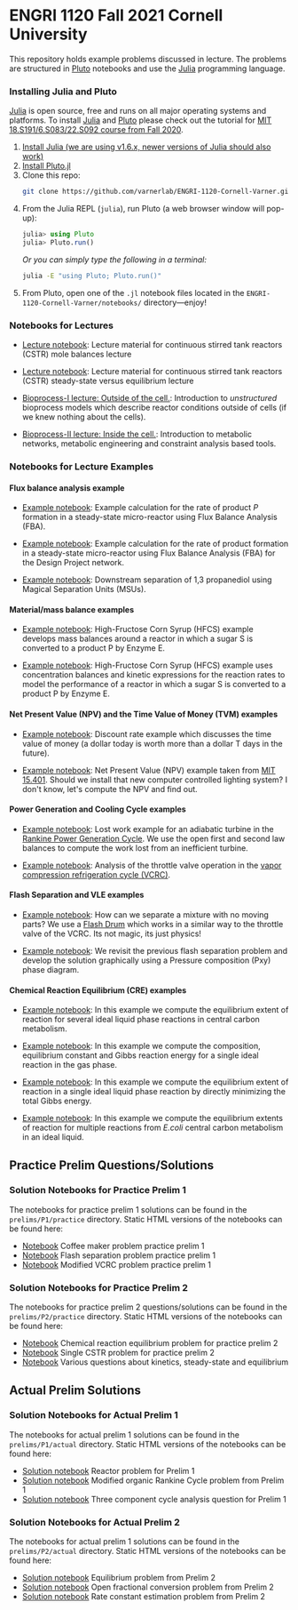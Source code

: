 # ENGRI 1120 Fall 2021 Cornell University 
This repository holds example problems discussed in lecture. The problems are structured in [Pluto](https://github.com/fonsp/Pluto.jl) notebooks and use the [Julia](https://julialang.org) programming language. 

### Installing Julia and Pluto
[Julia](https://julialang.org) is open source, free and runs on all major operating systems and platforms. To install 
[Julia](https://julialang.org) and [Pluto](https://github.com/fonsp/Pluto.jl) please check out the tutorial for 
[MIT 18.S191/6.S083/22.S092 course from Fall 2020](https://computationalthinking.mit.edu/Fall20/installation/).

1. [Install Julia (we are using v1.6.x, newer versions of Julia should also work)](https://julialang.org/downloads/)
1. [Install Pluto.jl](https://github.com/fonsp/Pluto.jl#installation)
1. Clone this repo:
    ```bash
    git clone https://github.com/varnerlab/ENGRI-1120-Cornell-Varner.git
    ```
1. From the Julia REPL (`julia`), run Pluto (a web browser window will pop-up):
    ```julia
    julia> using Pluto
    julia> Pluto.run()
    ```
    _Or you can simply type the following in a terminal:_
    ```bash
    julia -E "using Pluto; Pluto.run()"
    ```
1. From Pluto, open one of the `.jl` notebook files located in the `ENGRI-1120-Cornell-Varner/notebooks/` directory—enjoy!

### Notebooks for Lectures

* [Lecture notebook](https://htmlview.glitch.me/?https://github.com/varnerlab/ENGRI-1120-Cornell-Varner/blob/main/html/Lecture-CSTR-MaterialBalances.jl.html): Lecture material for continuous stirred tank reactors (CSTR) mole balances lecture

* [Lecture notebook](https://htmlview.glitch.me/?https://github.com/varnerlab/ENGRI-1120-Cornell-Varner/blob/main/html/Lecture-SteadyState-vs-Eq.jl.html): Lecture material for continuous stirred tank reactors (CSTR) steady-state versus equilibrium lecture

* [Bioprocess-I lecture: Outside of the cell.](https://htmlview.glitch.me/?https://github.com/varnerlab/ENGRI-1120-Cornell-Varner/blob/main/html/Lecture-CSTR-MaterialBalances-Bioreactors.jl.html): Introduction to _unstructured_ bioprocess models which describe reactor conditions outside of cells (if we knew nothing about the cells).

* [Bioprocess-II lecture: Inside the cell.](https://htmlview.glitch.me/?https://github.com/varnerlab/ENGRI-1120-Cornell-Varner/blob/main/html/Lecture-FluxBalanceAnalysis.jl.html): Introduction to metabolic networks, metabolic engineering and constraint analysis based tools.

### Notebooks for Lecture Examples

#### Flux balance analysis example
* [Example notebook](https://htmlview.glitch.me/?https://github.com/varnerlab/ENGRI-1120-Cornell-Varner/blob/main/html/Example-Chip-FluxBalanceAnalysis.jl.html): 
Example calculation for the rate of product _P_ formation in a steady-state micro-reactor using Flux Balance Analysis (FBA).

* [Example notebook](https://htmlview.glitch.me/?https://github.com/varnerlab/ENGRI-1120-Cornell-Varner/blob/main/html/Example-Chip-FluxBalanceAnalysis-Project.jl.html): 
Example calculation for the rate of product formation in a steady-state micro-reactor using Flux Balance Analysis (FBA) for the Design Project network.

* [Example notebook](https://htmlview.glitch.me/?https://github.com/varnerlab/ENGRI-1120-Cornell-Varner/blob/main/html/Example-Chip-FluxBalanceAnalysis-PDO.jl.html): 
Downstream separation of 1,3 propanediol using Magical Separation Units (MSUs).


#### Material/mass balance examples

 * [Example notebook](https://htmlview.glitch.me/?https://github.com/varnerlab/ENGRI-1120-Cornell-Varner/blob/main/html/Example-HFCS.jl.html): 
High-Fructose Corn Syrup (HFCS) example develops mass balances around a reactor in which a sugar S is converted to a product P by Enzyme E. 

* [Example notebook](https://htmlview.glitch.me/?https://github.com/varnerlab/ENGRI-1120-Cornell-Varner/blob/main/html/Example-Chip.jl.html):
High-Fructose Corn Syrup (HFCS) example uses concentration balances and kinetic expressions for the reaction rates to model the performance of a reactor in which a sugar S is converted to a product P by Enzyme E. 


#### Net Present Value (NPV) and the Time Value of Money (TVM) examples

* [Example notebook](https://htmlview.glitch.me/?https://github.com/varnerlab/ENGRI-1120-Cornell-Varner/blob/main/html/Example-DiscountRate.jl.html):
Discount rate example which discusses the time value of money (a dollar today is worth more than a dollar T days in the future).

* [Example notebook](https://htmlview.glitch.me/?https://github.com/varnerlab/ENGRI-1120-Cornell-Varner/blob/main/html/Example-NPV.jl.html):
Net Present Value (NPV) example taken from [MIT 15.401](https://ocw.mit.edu/courses/sloan-school-of-management/15-401-finance-theory-i-fall-2008/). Should we install that new computer controlled lighting system? I don't know, let's compute the NPV and find out. 

#### Power Generation and Cooling Cycle examples

* [Example notebook](https://htmlview.glitch.me/?https://github.com/varnerlab/ENGRI-1120-Cornell-Varner/blob/main/html/Example-LostWork-Turbine.jl.html): Lost work example for an adiabatic turbine in the [Rankine Power Generation Cycle](https://en.wikipedia.org/wiki/Rankine_cycle). 
We use the open first and second law balances to compute the work lost from an inefficient turbine. 

* [Example notebook](https://htmlview.glitch.me/?https://github.com/varnerlab/ENGRI-1120-Cornell-Varner/blob/main/html/Example-ThrottleValve.jl.html): Analysis of the throttle valve operation in the [vapor compression refrigeration cycle (VCRC)](https://en.wikipedia.org/wiki/Vapor-compression_refrigeration).

#### Flash Separation and VLE examples

* [Example notebook](https://htmlview.glitch.me/?https://github.com/varnerlab/ENGRI-1120-Cornell-Varner/blob/main/html/Example-FlashSeparation.jl.html): How can we separate a mixture with no moving parts? We use a [Flash Drum](https://en.wikipedia.org/wiki/Vapor–liquid_separator) which works in a similar way to the throttle valve of the VCRC. Its not magic, its just physics!

* [Example notebook](https://htmlview.glitch.me/?https://github.com/varnerlab/ENGRI-1120-Cornell-Varner/blob/main/html/Example-GraphicalFlash.jl.html): We revisit the previous flash separation problem and develop the solution graphically using a Pressure composition (Pxy) phase diagram.

#### Chemical Reaction Equilibrium (CRE) examples

* [Example notebook](https://htmlview.glitch.me/?https://github.com/varnerlab/ENGRI-1120-Cornell-Varner/blob/main/html/Example-LiqEqConstant.jl.html): In this example we compute the equilibrium extent of reaction for several ideal liquid phase reactions in central carbon metabolism.

* [Example notebook](https://htmlview.glitch.me/?https://github.com/varnerlab/ENGRI-1120-Cornell-Varner/blob/main/html/Example-GasEqConstant.jl.html): In this example we compute the composition, equilibrium constant and Gibbs reaction energy for a single ideal reaction in the gas phase.
  
* [Example notebook](https://htmlview.glitch.me/?https://github.com/varnerlab/ENGRI-1120-Cornell-Varner/blob/main/html/Example-DirectGibbsMin.jl.html): In this example we compute the equilibrium extent of reaction in a single ideal liquid phase reaction by directly minimizing the total Gibbs energy.

* [Example notebook](https://htmlview.glitch.me/?https://github.com/varnerlab/ENGRI-1120-Cornell-Varner/blob/main/html/Example-DirectGibbsMin-MultipleRxn.jl.html): In this example we compute the equilibrium extents of reaction for multiple reactions from _E.coli_ central carbon metabolism in an ideal liquid. 

## Practice Prelim Questions/Solutions 
### Solution Notebooks for Practice Prelim 1
The notebooks for practice prelim 1 solutions can be found in the `prelims/P1/practice` directory.
Static HTML versions of the notebooks can be found here:

* [Notebook](https://htmlview.glitch.me/?https://github.com/varnerlab/ENGRI-1120-Cornell-Varner/blob/main/html/Soln-PracticePrelim-CoffeeMaker.html) Coffee maker problem practice prelim 1
* [Notebook](https://htmlview.glitch.me/?https://github.com/varnerlab/ENGRI-1120-Cornell-Varner/blob/main/html/Soln-PracticePrelim-FlashProblem.html) Flash separation problem practice prelim 1
* [Notebook](https://htmlview.glitch.me/?https://github.com/varnerlab/ENGRI-1120-Cornell-Varner/blob/main/html/Soln-PracticePrelim-ModVCRR.html) Modified VCRC problem practice prelim 1

### Solution Notebooks for Practice Prelim 2
The notebooks for practice prelim 2 questions/solutions can be found in the `prelims/P2/practice` directory. Static HTML versions of the notebooks can be found here:

* [Notebook](https://htmlview.glitch.me/?https://github.com/varnerlab/ENGRI-1120-Cornell-Varner/blob/main/html/Soln-1120-PracticePrelim-2-CRE-F21.jl.html) Chemical reaction equilibrium problem for practice prelim 2
* [Notebook](https://htmlview.glitch.me/?https://github.com/varnerlab/ENGRI-1120-Cornell-Varner/blob/main/html/Soln-1120-PracticePrelim-2-CSTR-F21.jl.html) Single CSTR problem for practice prelim 2
* [Notebook](https://htmlview.glitch.me/?https://github.com/varnerlab/ENGRI-1120-Cornell-Varner/blob/main/html/Soln-1120-PracticePrelim-2-Kinetics-F21.jl.html) Various questions about kinetics, steady-state and equilibrium



## Actual Prelim Solutions
### Solution Notebooks for Actual Prelim 1
The notebooks for actual prelim 1 solutions can be found in the `prelims/P1/actual` directory.
Static HTML versions of the notebooks can be found here:

* [Solution notebook](https://htmlview.glitch.me/?https://github.com/varnerlab/ENGRI-1120-Cornell-Varner/blob/main/html/Soln-1120-P1A-ReactorProblem.jl.html) Reactor problem for Prelim 1
* [Solution notebook](https://htmlview.glitch.me/?https://github.com/varnerlab/ENGRI-1120-Cornell-Varner/blob/main/html/Soln-1120-P1A-ModORC.jl.html) Modified organic Rankine Cycle problem from Prelim 1
* [Solution notebook](https://htmlview.glitch.me/?https://github.com/varnerlab/ENGRI-1120-Cornell-Varner/blob/main/html/Soln-1120-P1A-CycleProblem.jl.html) Three component cycle analysis question for Prelim 1

### Solution Notebooks for Actual Prelim 2
The notebooks for actual prelim 1 solutions can be found in the `prelims/P2/actual` directory.
Static HTML versions of the notebooks can be found here:

* [Solution notebook](https://htmlview.glitch.me/?https://github.com/varnerlab/ENGRI-1120-Cornell-Varner/blob/main/html/Soln-ENGRI-1120-P2-Actual-EqProblem.jl.html) Equilibrium problem from Prelim 2
* [Solution notebook](https://htmlview.glitch.me/?https://github.com/varnerlab/ENGRI-1120-Cornell-Varner/blob/main/html/Soln-ENGRI-1120-P2-Actual-FractionalConversion.jl.html) Open fractional conversion problem from Prelim 2
* [Solution notebook](https://htmlview.glitch.me/?https://github.com/varnerlab/ENGRI-1120-Cornell-Varner/blob/main/html/Soln-ENGRI-1120-P2-Actual-RateConstantProblem.jl.html) Rate constant estimation problem from Prelim 2